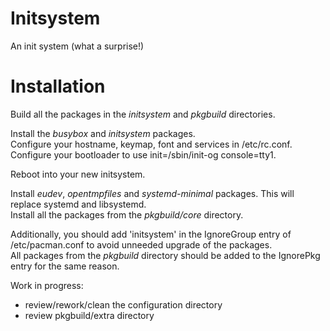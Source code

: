 Initsystem
==========

An init system (what a surprise!)

Installation
============

Build all the packages in the _initsystem_ and _pkgbuild_ directories.


Install the _busybox_ and _initsystem_ packages.  
Configure your hostname, keymap, font and services in /etc/rc.conf.  
Configure your bootloader to use init=/sbin/init-og console=tty1.


Reboot into your new initsystem.


Install _eudev_, _opentmpfiles_ and _systemd-minimal_ packages. This will replace systemd and libsystemd.  
Install all the packages from the _pkgbuild/core_ directory.


Additionally, you should add 'initsystem' in the IgnoreGroup entry of /etc/pacman.conf to avoid unneeded upgrade of the packages.  
All packages from the _pkgbuild_ directory should be added to the IgnorePkg entry for the same reason.

Work in progress:

- review/rework/clean the configuration directory
- review pkgbuild/extra directory
